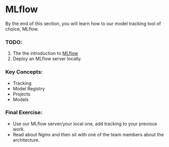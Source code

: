 # MLflow
By the end of this section, you will learn how to our model tracking tool of choice, MLflow.

### TODO:
1. The the introduction to [MLflow](https://www.databricks.com/blog/2018/06/05/introducing-mlflow-an-open-source-machine-learning-platform.html)
2. Deploy an MLflow server locally.

### Key Concepts:
- Tracking
- Model Registry
- Projects
- Models

### Final Exercise:
- Use our MLflow server/your local one, add tracking to your previous work.
- Read about Nginx and then sit with one of the team members about the architecture.
